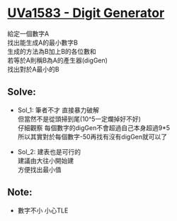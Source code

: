 # [UVa1583 - Digit Generator](https://onlinejudge.org/index.php?option=onlinejudge&Itemid=8&page=show_problem&problem=4458)

給定一個數字A  
找出能生成A的最小數字B  
生成的方法為B加上B的各位數和  
若等於A則稱B為A的產生器(digGen)  
找出對於A最小的B

## Solve:
- Sol_1:
筆者不才 直接暴力破解  
但當然不是從頭掃到尾(10^5一定爛掉好不好)  
仔細觀察 每個數字的digGen不會超過自己本身超過9*5  
所以其實對於每個數字-50再找有沒有digGen就可以了

- Sol_2:
建表也是可行的  
建議由大往小開始建  
方便找出最小值

## Note:
- 數字不小 小心TLE